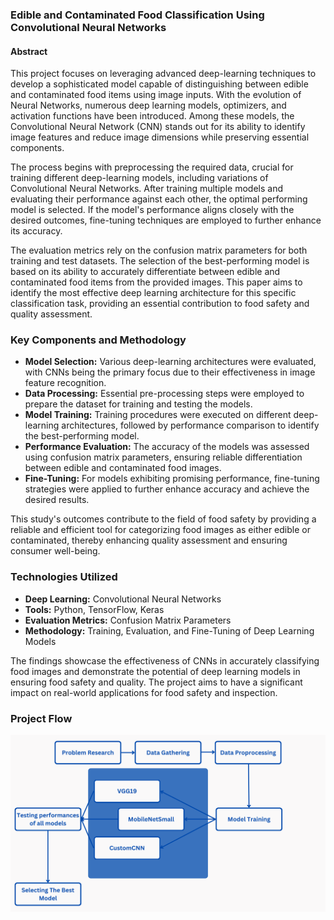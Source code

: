 ### Edible and Contaminated Food Classification Using Convolutional Neural Networks

#### Abstract

This project focuses on leveraging advanced deep-learning techniques to develop a sophisticated model capable of distinguishing between edible and contaminated food items using image inputs. With the evolution of Neural Networks, numerous deep learning models, optimizers, and activation functions have been introduced. Among these models, the Convolutional Neural Network (CNN) stands out for its ability to identify image features and reduce image dimensions while preserving essential components.

The process begins with preprocessing the required data, crucial for training different deep-learning models, including variations of Convolutional Neural Networks. After training multiple models and evaluating their performance against each other, the optimal performing model is selected. If the model's performance aligns closely with the desired outcomes, fine-tuning techniques are employed to further enhance its accuracy.

The evaluation metrics rely on the confusion matrix parameters for both training and test datasets. The selection of the best-performing model is based on its ability to accurately differentiate between edible and contaminated food items from the provided images. This paper aims to identify the most effective deep learning architecture for this specific classification task, providing an essential contribution to food safety and quality assessment.

### Key Components and Methodology

- **Model Selection:** Various deep-learning architectures were evaluated, with CNNs being the primary focus due to their effectiveness in image feature recognition.
- **Data Processing:** Essential pre-processing steps were employed to prepare the dataset for training and testing the models.
- **Model Training:** Training procedures were executed on different deep-learning architectures, followed by performance comparison to identify the best-performing model.
- **Performance Evaluation:** The accuracy of the models was assessed using confusion matrix parameters, ensuring reliable differentiation between edible and contaminated food images.
- **Fine-Tuning:** For models exhibiting promising performance, fine-tuning strategies were applied to further enhance accuracy and achieve the desired results.

This study's outcomes contribute to the field of food safety by providing a reliable and efficient tool for categorizing food images as either edible or contaminated, thereby enhancing quality assessment and ensuring consumer well-being.

### Technologies Utilized

- **Deep Learning:** Convolutional Neural Networks
- **Tools:** Python, TensorFlow, Keras
- **Evaluation Metrics:** Confusion Matrix Parameters
- **Methodology:** Training, Evaluation, and Fine-Tuning of Deep Learning Models

The findings showcase the effectiveness of CNNs in accurately classifying food images and demonstrate the potential of deep learning models in ensuring food safety and quality. The project aims to have a significant impact on real-world applications for food safety and inspection.

### Project Flow

<img src="EWs (1).png" />
